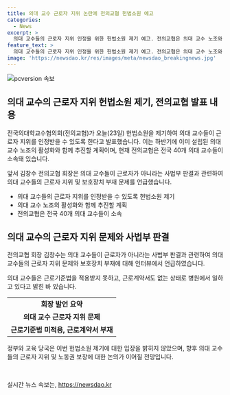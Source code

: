 ```yaml
---
title: 의대 교수 근로자 지위 논란에 전의교협 헌법소원 예고
categories:
  - News
excerpt: >
  의대 교수들의 근로자 지위 인정을 위한 헌법소원 제기 예고. 전의교협은 의대 교수 노조와 함께 추진할 계획이며, 현재 40개 의대 교수가 소속돼 있다. 김창수 회장은 의대 교수들의 근로자 여부에 대한 법적 보호 부재를 지적. 헌법소원 제기를 통해 이 문제에 대한 관심을 촉구하고 있다.
feature_text: >
  의대 교수들의 근로자 지위 인정을 위한 헌법소원 제기 예고. 전의교협은 의대 교수 노조와 함께 추진할 계획이며, 현재 40개 의대 교수가 소속돼 있다. 김창수 회장은 의대 교수들의 근로자 여부에 대한 법적 보호 부재를 지적. 헌법소원 제기를 통해 이 문제에 대한 관심을 촉구하고 있다.
image: 'https://newsdao.kr/res/images/meta/newsdao_breakingnews.jpg'
---
```


<p><img src="https://newsdao.kr/res/images/meta/newsdao_breakingnews.jpg" alt="pcversion 속보" /></p>

<h2 data-ke-size="size26">의대 교수의 근로자 지위 헌법소원 제기, 전의교협 발표 내용</h2>

<p>전국의대학교수협의회(전의교협)가 오늘(23일) 헌법소원을 제기하여 의대 교수들이 근로자 지위를 인정받을 수 있도록 한다고 발표했습니다. 이는 하반기에 이미 설립된 의대 교수 노조의 활성화와 함께 추진할 계획이며, 현재 전의교협은 전국 40개 의대 교수들이 소속돼 있습니다.</p>

<p data-ke-size="size16">앞서 김창수 전의교협 회장은 의대 교수들이 근로자가 아니라는 사법부 판결과 관련하여 의대 교수들의 근로자 지위 및 보호장치 부재 문제를 언급했습니다.</p>

<ul>
  <li>의대 교수들의 근로자 지위를 인정받을 수 있도록 헌법소원 제기 </li>
  <li>의대 교수 노조의 활성화와 함께 추진할 계획 </li>
  <li>전의교협은 전국 40개 의대 교수들이 소속 </li>
</ul>

<h2 data-ke-size="size26">의대 교수의 근로자 지위 문제와 사법부 판결</h2>

<p>전의교협 회장 김창수는 의대 교수들이 근로자가 아니라는 사법부 판결과 관련하여 의대 교수들의 근로자 지위 문제와 보호장치 부재에 대해 인터뷰에서 언급하였습니다.</p>

<p data-ke-size="size16">의대 교수들은 근로기준법을 적용받지 못하고, 근로계약서도 없는 상태로 병원에서 일하고 있다고 밝힌 바 있습니다.</p>

<table>
    <tr>
      <td style="text-align: center; height: 17px;"><b>회장 발언 요약</b></td>
    </tr>
    <tr>
      <td style="text-align: center; height: 17px;"><b>의대 교수 근로자 지위 문제</b></td>
    </tr>
    <tr>
      <td style="text-align: center; height: 17px;"><b>근로기준법 미적용, 근로계약서 부재</b></td>
    </tr>

</table>

<p>정부와 교육 당국은 이번 헌법소원 제기에 대한 입장을 밝히지 않았으며, 향후 의대 교수들의 근로자 지위 및 노동권 보장에 대한 논의가 이어질 전망입니다.</p>

<p data-ke-size="size16">&nbsp;</p>
실시간 뉴스 속보는, <a href="https://newsdao.kr" rel="dofollow">https://newsdao.kr</a>


